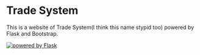 Trade System
======

This is a website of Trade System(I think this name stypid too) powered by Flask and Bootstrap.

<a href="http://flask.pocoo.org/" class="bottom"><img
                        src="http://flask.pocoo.org/static/badges/powered-by-flask-s.png"
                        alt="powered by Flask"
                        title="powered by Flask"></a>
